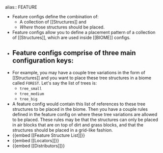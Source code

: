 alias:: FEATURE

- Feature configs define the combination of:
	- A collection of [[Structures]] and
	- *Where* those structures should be placed.
- Feature configs allow you to define a placement pattern of a collection of [[Structures]], which are used inside [[BIOME]] configs.
- Feature configs comprise of three main configuration keys:
	-
- For example, you may have a couple tree variations in the form of [[Structures]] and you want to place these tree structures in a biome called `FOREST`. Let's say the list of trees is:
	- `tree_small`
	- `tree_medium`
	- `tree_big`
- A feature config would contain this list of references to these tree structures to be placed in the biome. Then you have a couple rules defined in the feature config on where these tree variations are allowed to be placed. These rules may be that the structures can only be placed in air blocks that are on top of dirt and grass blocks, and that the structures should be placed in a grid-like fashion.
- {{embed [[Feature Structure List]]}}
- {{embed [[Locators]]}}
- {{embed [[Distributors]]}}